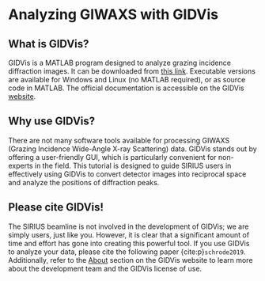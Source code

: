 # Analyzing GIWAXS with GIDVis

## What is GIDVis?

GIDVis is a MATLAB program designed to analyze grazing incidence diffraction images. It can be downloaded from [this link](https://www.if.tugraz.at/amd/GIDVis/index.html). Executable versions are available for Windows and Linux (no MATLAB required), or as source code in MATLAB. The official documentation is accessible on the GIDVis [website](https://www.if.tugraz.at/amd/GIDVis/index.html).

## Why use GIDVis?

There are not many software tools available for processing GIWAXS (Grazing Incidence Wide-Angle X-ray Scattering) data. GIDVis stands out by offering a user-friendly GUI, which is particularly convenient for non-experts in the field. This tutorial is designed to guide SIRIUS users in effectively using GIDVis to convert detector images into reciprocal space and analyze the positions of diffraction peaks.

## Please cite GIDVis!

The SIRIUS beamline is not involved in the development of GIDVis; we are simply users, just like you. However, it is clear that a significant amount of time and effort has gone into creating this powerful tool. If you use GIDVis to analyze your data, please cite the following paper {cite:p}`schrode2019`. Additionally, refer to the [About](https://www.if.tugraz.at/amd/GIDVis/About.html) section on the GIDVis website to learn more about the development team and the GIDVis license of use.

